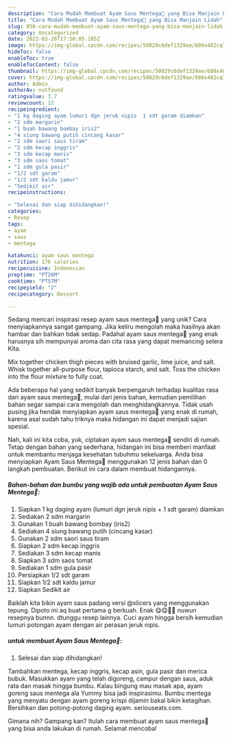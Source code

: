 ```yaml
---
description: "Cara Mudah Membuat Ayam Saus Mentega🥰 yang Bisa Manjain Lidah"
title: "Cara Mudah Membuat Ayam Saus Mentega🥰 yang Bisa Manjain Lidah"
slug: 850-cara-mudah-membuat-ayam-saus-mentega-yang-bisa-manjain-lidah
category: Uncategorized
date: 2022-03-26T17:50:05.105Z
image: https://img-global.cpcdn.com/recipes/50829c6def1329ae/680x482cq70/ayam-saus-mentega-foto-resep-utama.jpg
hideToc: false
enableToc: true
enableTocContent: false
thumbnail: https://img-global.cpcdn.com/recipes/50829c6def1329ae/680x482cq70/ayam-saus-mentega-foto-resep-utama.jpg
cover: https://img-global.cpcdn.com/recipes/50829c6def1329ae/680x482cq70/ayam-saus-mentega-foto-resep-utama.jpg
author: Admin
authorAv: notfound
ratingvalue: 3.7
reviewcount: 12
recipeingredient:
- "1 kg daging ayam lumuri dgn jeruk nipis  1 sdt garam diamkan"
- "2 sdm margarin"
- "1 buah bawang bombay iris2"
- "4 siung bawang putih cincang kasar"
- "2 sdm saori saus tiram"
- "2 sdm kecap inggris"
- "3 sdm kecap manis"
- "3 sdm saos tomat"
- "1 sdm gula pasir"
- "1/2 sdt garam"
- "1/2 sdt kaldu jamur"
- "Sedikit air"
recipeinstructions:

- "Selesai dan siap dihidangkan!"
categories:
- Resep
tags:
- ayam
- saus
- mentega

katakunci: ayam saus mentega 
nutrition: 176 calories
recipecuisine: Indonesian
preptime: "PT26M"
cooktime: "PT57M"
recipeyield: "2"
recipecategory: Dessert

---
```





Sedang mencari inspirasi resep ayam saus mentega🥰 yang unik? Cara menyiapkannya sangat gampang. Jika keliru mengolah maka hasilnya akan hambar dan bahkan tidak sedap. Padahal ayam saus mentega🥰 yang enak harusnya sih mempunyai aroma dan cita rasa yang dapat memancing selera Kita.





Mix together chicken thigh pieces with bruised garlic, lime juice, and salt. Whisk together all-purpose flour, tapioca starch, and salt. Toss the chicken into the flour mixture to fully coat.

Ada beberapa hal yang sedikit banyak berpengaruh terhadap kualitas rasa dari ayam saus mentega🥰, mulai dari jenis bahan, kemudian pemilihan bahan segar sampai cara mengolah dan menghidangkannya. Tidak usah pusing jika hendak menyiapkan ayam saus mentega🥰 yang enak di rumah, karena asal sudah tahu triknya maka hidangan ini dapat menjadi sajian spesial.






Nah, kali ini kita coba, yuk, ciptakan ayam saus mentega🥰 sendiri di rumah. Tetap dengan bahan yang sederhana, hidangan ini bisa memberi manfaat untuk membantu menjaga kesehatan tubuhmu sekeluarga. Anda bisa menyiapkan Ayam Saus Mentega🥰 menggunakan 12 jenis bahan dan 0 langkah pembuatan. Berikut ini cara dalam membuat hidangannya.

<!--inarticleads1-->

##### Bahan-bahan dan bumbu yang wajib ada untuk pembuatan Ayam Saus Mentega🥰:

1. Siapkan 1 kg daging ayam (lumuri dgn jeruk nipis + 1 sdt garam) diamkan
1. Sediakan 2 sdm margarin
1. Gunakan 1 buah bawang bombay (iris2)
1. Sediakan 4 siung bawang putih (cincang kasar)
1. Gunakan 2 sdm saori saus tiram
1. Siapkan 2 sdm kecap inggris
1. Sediakan 3 sdm kecap manis
1. Siapkan 3 sdm saos tomat
1. Sediakan 1 sdm gula pasir
1. Persiapkan 1/2 sdt garam
1. Siapkan 1/2 sdt kaldu jamur
1. Siapkan Sedikit air


Baiklah kita bikin ayam saus padang versi @xlicers yang menggunakan tepung. Dipoto ini aq buat pertama g berkuah. Enak 😋😋🥰🥰 nuwun resepnya bunnn. dtunggu resep lainnya. Cuci ayam hingga bersih kemudian lumuri potongan ayam dengan air perasan jeruk nipis. 

<!--inarticleads2-->

#####  untuk membuat Ayam Saus Mentega🥰:


1. Selesai dan siap dihidangkan!

Tambahkan mentega, kecap inggris, kecap asin, gula pasir dan merica bubuk. Masukkan ayam yang telah digoreng, campur dengan saus, aduk rata dan masak hingga bumbu. Kalau bingung mau masak apa, ayam goreng saus mentega ala Yummy bisa jadi inspirasimu. Bumbu mentega yang menyatu dengan ayam goreng krispi dijamin bakal bikin ketagihan. Bersihkan dan potong-potong daging ayam. seriouseats.com. 

Gimana nih? Gampang kan? Itulah cara membuat ayam saus mentega🥰 yang bisa anda lakukan di rumah. Selamat mencoba!
